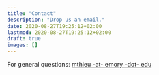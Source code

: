 ```yaml
---
title: "Contact"
description: "Drop us an email."
date: 2020-08-27T19:25:12+02:00
lastmod: 2020-08-27T19:25:12+02:00
draft: true
images: []
---
```


For general questions: [mthieu -at- emory -dot- edu](mailto:mthieu@emory.edu)
